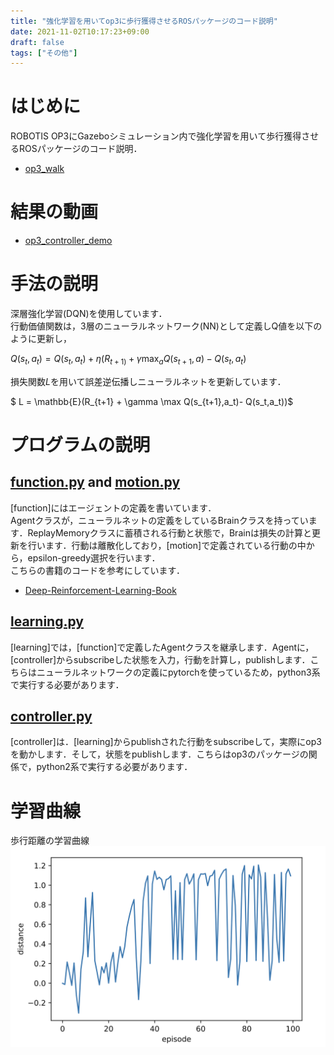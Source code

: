```yaml
---
title: "強化学習を用いてop3に歩行獲得させるROSパッケージのコード説明"
date: 2021-11-02T10:17:23+09:00
draft: false
tags: ["その他"] 
---
```

<!--more-->
# はじめに
ROBOTIS OP3にGazeboシミュレーション内で強化学習を用いて歩行獲得させるROSパッケージのコード説明．  
- [op3_walk](https://github.com/yuhi-sa/op3_walk)

# 結果の動画
- [op3_controller_demo](https://github.com/yuhi-sa/op3_walk/blob/main/docs/op3_controller_demo.mp4)

# 手法の説明
深層強化学習(DQN)を使用しています．  
行動価値関数は，3層のニューラルネットワーク(NN)として定義しQ値を以下のように更新し，  

$Q(s_t,a_t) = Q(s_t,a_t) + \eta(R_{t+1)} + \gamma \max_a Q(s_{t+1},a) - Q(s_t,a_t)$

損失関数$L$を用いて誤差逆伝播しニューラルネットを更新しています．

$ L = \mathbb{E}(R_{t+1} + \gamma \max Q(s_{t+1},a_t)- Q(s_t,a_t))$

# プログラムの説明
## [function.py](https://github.com/yuhi-sa/op3_walk/blob/main/scripts/function.py) and [motion.py](https://github.com/yuhi-sa/op3_walk/blob/main/scripts/motion.py)

[function]にはエージェントの定義を書いています．  
Agentクラスが，ニューラルネットの定義をしているBrainクラスを持っています．ReplayMemoryクラスに蓄積される行動と状態で，Brainは損失の計算と更新を行います．行動は離散化しており，[motion]で定義されている行動の中から，epsilon-greedy選択を行います．  
こちらの書籍のコードを参考にしています．  
- [Deep-Reinforcement-Learning-Book](https://github.com/YutaroOgawa/Deep-Reinforcement-Learning-Book)

## [learning.py](https://github.com/yuhi-sa/op3_walk/blob/main/scripts/learning.py)
[learning]では，[function]で定義したAgentクラスを継承します．Agentに，[controller]からsubscribeした状態を入力，行動を計算し，publishします．こちらはニューラルネットワークの定義にpytorchを使っているため，python3系で実行する必要があります．    

## [controller.py](https://github.com/yuhi-sa/op3_walk/blob/main/scripts/controller.py)
[controller]は．[learning]からpublishされた行動をsubscribeして，実際にop3を動かします．そして，状態をpublishします．こちらはop3のパッケージの関係で，python2系で実行する必要があります．

# 学習曲線
歩行距離の学習曲線
![歩行距離](https://github.com/yuhi-sa/op3_walk/blob/main/docs/learning.png?raw=true)
